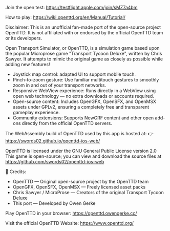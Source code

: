 Join the open test: https://testflight.apple.com/join/sMZ7a4bm

How to play: https://wiki.openttd.org/en/Manual/Tutorial/

Disclaimer: This is an unofficial fan-made port of the open-source project OpenTTD.
It is not affiliated with or endorsed by the official OpenTTD team or its developers.

Open Transport Simulator, or OpenTTD, is a simulation game based upon the popular Microprose game "Transport Tycoon Deluxe", written by Chris Sawyer. It attempts to mimic the original game as closely as possible while adding new features!

- Joystick map control: adapted UI to support mobile touch.
- Pinch-to-zoom gesture: Use familiar multitouch gestures to smoothly zoom in and out of your transport networks.
- Responsive WebView experience: Runs directly in a WebView using open web technology — no extra downloads or accounts required.
- Open-source content: Includes OpenGFX, OpenSFX, and OpenMSX assets under GPLv2, ensuring a completely free and transparent gameplay experience.
- Community extensions: Supports NewGRF content and other open add-ons directly from the official OpenTTD servers.

The WebAssembly build of OpenTTD used by this app is hosted at:
👉 https://swords02.github.io/openttd-ios-web/

OpenTTD is licensed under the GNU General Public License version 2.0
This game is open-source; you can view and download the source files at https://github.com/swords02/openttd-ios-web

🧩 Credits:
- OpenTTD — Original open-source project by the OpenTTD team
- OpenGFX, OpenSFX, OpenMSX — Freely licensed asset packs
- Chris Sawyer / MicroProse — Creators of the original Transport Tycoon Deluxe
- This port — Developed by Owen Gerke

Play OpenTTD in your browser: https://openttd.owengerke.cc/

Visit the official OpenTTD Website: https://www.openttd.org/
